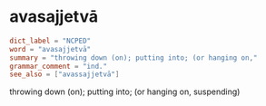 # avasajjetvā

``` toml
dict_label = "NCPED"
word = "avasajjetvā"
summary = "throwing down (on); putting into; (or hanging on,"
grammar_comment = "ind."
see_also = ["avassajjetvā"]
```

throwing down (on); putting into; (or hanging on, suspending)

